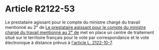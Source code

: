 # Article R2122-53

Le prestataire agissant pour le compte du ministre chargé du travail mentionné au 2° de [Le prestataire agissant pour le compte du ministre chargé du travail mentionné au 2° de][1] met en place un centre de traitement situé sur le territoire français pour le vote par correspondance et le vote électronique à distance prévus à [l'article L. 2122-10-7][2].

 [1]: /affichCodeArticle.do?cidTexte=LEGITEXT000006072050&idArticle=LEGIARTI000024280374&dateTexte=&categorieLien=cid
 [2]: /affichCodeArticle.do?cidTexte=LEGITEXT000006072050&idArticle=LEGIARTI000022920171&dateTexte=&categorieLien=cid